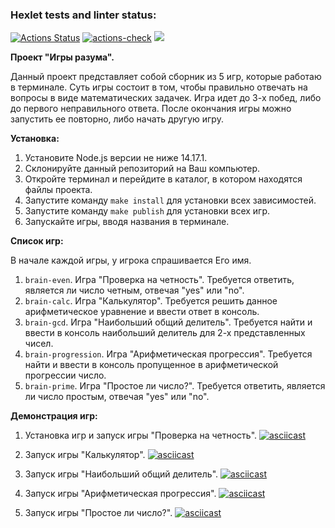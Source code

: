 ### Hexlet tests and linter status:
[![Actions Status](https://github.com/ShcherbinaDmitry/frontend-project-lvl1/workflows/hexlet-check/badge.svg)](https://github.com/ShcherbinaDmitry/frontend-project-lvl1/actions)
[![actions-check](https://github.com/ShcherbinaDmitry/frontend-project-lvl1/actions/workflows/actions-check.yml/badge.svg)](https://github.com/ShcherbinaDmitry/frontend-project-lvl1/actions/workflows/actions-check.yml)
<a href="https://codeclimate.com/github/codeclimate/codeclimate/maintainability"><img src="https://api.codeclimate.com/v1/badges/a99a88d28ad37a79dbf6/maintainability" /></a>

<strong>Проект "Игры разума".</strong>

Данный проект представляет собой сборник из 5 игр, которые работаю в терминале.
Суть игры состоит в том, чтобы правильно отвечать на вопросы в виде математических задачек.
Игра идет до 3-х побед, либо до первого неправильного ответа.
После окончания игры можно запустить ее повторно, либо начать другую игру.

<strong>Установка:</strong>
1) Установите Node.js версии не ниже 14.17.1.
2) Склонируйте данный репозиторий на Ваш компьютер.
3) Откройте терминал и перейдите в каталог, в котором находятся файлы проекта.
3) Запустите команду <code>make install</code> для установки всех зависимостей.
4) Запустите команду <code>make publish</code> для установки всех игр.
5) Запускайте игры, вводя названия в терминале.

<strong>Список игр:</strong>

В начале каждой игры, у игрока спрашивается Его имя.
1) <code>brain-even</code>. Игра "Проверка на четность". Требуется ответить, является ли число четным, отвечая "yes" или "no".
1) <code>brain-calc</code>. Игра "Калькулятор". Требуется решить данное арифметическое уравнение и ввести ответ в консоль.
1) <code>brain-gcd</code>. Игра "Наибольший общий делитель". Требуется найти и ввести в консоль наибольший делитель для 2-х представленных чисел.
1) <code>brain-progression</code>. Игра "Арифметическая прогрессия". Требуется найти и ввести в консоль пропущенное в арифметической прогрессии число.
1) <code>brain-prime</code>. Игра "Простое ли число?". Требуется ответить, является ли число простым, отвечая "yes" или "no".


<strong>Демонстрация игр:</strong>
1) Установка игр и запуск игры "Проверка на четность".
[![asciicast](https://asciinema.org/a/KDzZBPwhm2ImoQN9yokPiVEKT.svg)](https://asciinema.org/a/KDzZBPwhm2ImoQN9yokPiVEKT)

2) Запуск игры "Калькулятор".
[![asciicast](https://asciinema.org/a/seqj94QceJgxptToHBggTD5QR.svg)](https://asciinema.org/a/seqj94QceJgxptToHBggTD5QR)

3) Запуск игры "Наибольший общий делитель".
[![asciicast](https://asciinema.org/a/C5VUAluGR9vrz9TIOtrUqNvlC.svg)](https://asciinema.org/a/C5VUAluGR9vrz9TIOtrUqNvlC)

4) Запуск игры "Арифметическая прогрессия".
[![asciicast](https://asciinema.org/a/0NBCWBv0sX2FakhT8pJ1UkpWQ.svg)](https://asciinema.org/a/0NBCWBv0sX2FakhT8pJ1UkpWQ)

5) Запуск игры "Простое ли число?".
[![asciicast](https://asciinema.org/a/ctCCTPmXlaH3zGLKKxNzDBA3K.svg)](https://asciinema.org/a/ctCCTPmXlaH3zGLKKxNzDBA3K)
